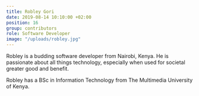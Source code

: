```yaml
---
title: Robley Gori
date: 2019-08-14 10:10:00 +02:00
position: 16
group: contributors
role: Software Developer
image: "/uploads/robley.jpg"
---
```


Robley is a budding software developer from Nairobi, Kenya. He is passionate about all things technology, especially when used for societal greater good and benefit.
 
Robley has a BSc in Information Technology from The Multimedia University of Kenya.